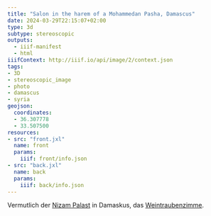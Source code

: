```yaml
---
title: "Salon in the harem of a Mohammedan Pasha, Damascus"
date: 2024-03-29T22:15:07+02:00
type: 3d
subtype: stereoscopic
outputs:
  - iiif-manifest
  - html
iiifContext: http://iiif.io/api/image/2/context.json
tags:
- 3D
- stereoscopic_image
- photo
- damascus
- syria
geojson:
  coordinates:
  - 36.307778
  - 33.507500
resources:
- src: "front.jxl"
  name: front
  params:
    iiif: front/info.json
- src: "back.jxl"
  name: back
  params:
    iiif: back/info.json
---
```


Vermutlich der [Nizam Palast](https://www.archnet.org/sites/6417) in Damaskus, das [Weintraubenzimme](https://www.archnet.org/sites/6417?media_content_id=76441).
